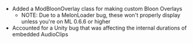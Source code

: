 - Added a ModBloonOverlay class for making custom Bloon Overlays
  - NOTE: Due to a MelonLoader bug, these won't properly display unless you're on ML 0.6.6 or higher
- Accounted for a Unity bug that was affecting the internal durations of embedded AudioClips